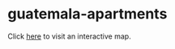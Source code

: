 # guatemala-apartments
Click [here](https://oscar-sandbox.github.io/guatemala-apartments/maps/projects_map_zone.html) to visit an interactive map. 
